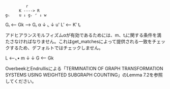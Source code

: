 ```
         r
      K ----> R
gₗ    u ↓ gᵣ ⌜ ↓ w
```

Gₗ <–– Gk ––> Gᵣ α ↓    ⌞ ↓ u'  L′ <–  K′      tₗ

アドヒアランスモルフィズムαが有効であるためには、m、tₗに関する条件を満たさなければなりません。これはget_matchesによって提供される一致をチェックするため、デフォルトではチェックしません。

L <–⌞• m ↓     ↓   G ⟵ Gk

OverbeekとEndrullisによる「TERMINATION OF GRAPH TRANSFORMATION SYSTEMS USING WEIGHTED  SUBGRAPH COUNTING」のLemma 7.2を参照してください。
